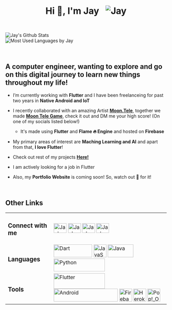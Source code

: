 <div>
<h1 align="center">Hi 👋, I'm Jay &ensp;<img src="https://komarev.com/ghpvc/?username=DetainedDeveloper&label=Visitor%20Count&color=0e75b6&style=flat" alt="Jay"/></h1>
</div>

&ensp;

<div><img src="https://github-readme-stats.vercel.app/api?username=DetainedDeveloper&show_icons=true&locale=en" alt="Jay's Github Stats"/></div>
<div><img src="https://github-readme-stats.vercel.app/api/top-langs?username=DetainedDeveloper&show_icons=true&locale=en&layout=compact" alt="Most Used Languages by Jay"/></div>

&ensp;

<div>
<h2>A computer engineer, wanting to explore and go on this digital journey to learn new things throughout my life!</h3>
</div>

- I’m currently working with **Flutter** and I have been freelanceing for past two years in **Native Android and IoT**

- I recently collaborated with an amazing Artist [**Moon.Tele**](https://instagram.com/moon.tele), together we made [**Moon Tele Game**](https://moontelegame.web.app/), check it out and DM me your high score! (On one of my socials listed below!)

    - It's made using **Flutter** and **Flame 🔥 Engine** and hosted on **Firebase**
    
- My primary areas of interest are **Maching Learning and AI** and apart from that, **I love Flutter**!

- Check out rest of my projects [**Here!**](https://github.com/DetainedDeveloper?tab=repositories)

- I am actively looking for a job in Flutter

- Also, my **Portfolio Website** is coming soon! So, watch out 👀 for it!

&ensp;

<h2>Other Links</h2>

<table>
<tr>
<td><h3>Connect with me</h3></td>
<td>
<a href="https://www.linkedin.com/in/jay-ghadiyali-6557a3187" target="blank"><img align="center" src="https://raw.githubusercontent.com/rahuldkjain/github-profile-readme-generator/master/src/images/icons/Social/linked-in-alt.svg" alt="Jay's LinkedIn" height="30" width="40"/></a>
<a href="https://instagram.com/_infinite.me_" target="blank"><img align="center" src="https://raw.githubusercontent.com/rahuldkjain/github-profile-readme-generator/master/src/images/icons/Social/instagram.svg" alt="Jay's Instagram" height="30" width="40"/></a>
<a href="https://stackoverflow.com/users/10204862/" target="blank"><img align="center" src="https://raw.githubusercontent.com/rahuldkjain/github-profile-readme-generator/master/src/images/icons/Social/stack-overflow.svg" alt="Jay's StackOverflow" height="30" width="40"/></a>
<a href="https://www.youtube.com/channel/UC73ywD2xWwNncIZxZvcXGmQ" target="blank"><img align="center" src="https://raw.githubusercontent.com/rahuldkjain/github-profile-readme-generator/master/src/images/icons/Social/youtube.svg" alt="Jay's YouTube" height="30" width="40"/></a>
</td>
</tr>

<tr>
<td><h3>Languages</h3></td>
<td>
<a href="https://dart.dev/" target="_blank"><img src="https://dart.dev/assets/shared/dart/logo+text/horizontal/white-e71fb382ad5229792cc704b3ee7a88f8013e986d6e34f0956d89c453b454d0a5.svg" alt="Dart" width="120" height="40"/></a>
<a href="https://developer.mozilla.org/en-US/docs/Web/JavaScript" target="_blank"><img src="https://raw.githubusercontent.com/rahuldkjain/github-profile-readme-generator/master/src/images/icons/ProgrammingLanguages/javascript.svg" alt="JavaScript" width="40" height="40"/></a>
<a href="https://www.java.com/en/" target="_blank"><img src="https://raw.githubusercontent.com/rahuldkjain/github-profile-readme-generator/master/src/images/icons/ProgrammingLanguages/java.svg" alt="Java" width="80" height="40"/></a>
<a href="https://www.python.org/" target="_blank"><img src="https://www.python.org/static/img/python-logo.png" alt="Python" width="160" height="40"/></a>
</td>
</tr>

<tr>
<td><h3>Tools</h3></td>
<td>
<a href="https://flutter.dev" target="_blank"><img src="https://flutter.dev/assets/images/shared/brand/flutter/logo/flutter-lockup.png" alt="Flutter" width="160" height="48"/></a>
<a href="https://developer.android.com" target="_blank"><img src="https://www.gstatic.com/devrel-devsite/prod/ve2848ad92313fddfcd40baeb58a2f663fe2fd55c371a714a6bb3e329e2b15223/android/images/lockup.svg" alt="Android" width="200" height="40"/></a>
<a href="https://firebase.google.com/" target="_blank"><img src="https://www.gstatic.com/mobilesdk/160503_mobilesdk/logo/2x/firebase_28dp.png" alt="Firebase" width="40" height="40"/></a>
<a href="https://heroku.com" target="_blank"><img src="https://www.vectorlogo.zone/logos/heroku/heroku-icon.svg" alt="Heroku" width="40" height="40"/></a>
<a href="https://pop.system76.com/" target="_blank"><img src="https://raw.githubusercontent.com/rahuldkjain/github-profile-readme-generator/master/src/images/icons/Other/linux.svg" alt="Pop!_OS (Linux)" width="40" height="40"/></a>
</td>
</tr>
</table>